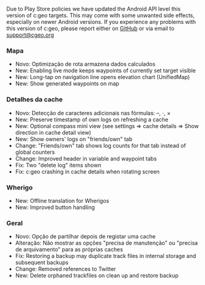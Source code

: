 Due to Play Store policies we have updated the Android API level this version of c:geo targets. This may come with some unwanted side effects, especially on newer Android versions. If you experience any problems with this version of c:geo, please report either on [GitHub](https://github.com/cgeo/cgeo) or via email to [support@cgeo.org](mailto:support@cgeo.org)

### Mapa
- Novo: Optimização de rota armazena dados calculados
- New: Enabling live mode keeps waypoints of currently set target visible
- New: Long-tap on navigation line opens elevation chart (UnifiedMap)
- New: Show generated waypoints on map

### Detalhes da cache
- Novo: Detecção de caracteres adicionais nas fórmulas: –, ⋅, ×
- New: Preserve timestamp of own logs on refreshing a cache
- New: Optional compass mini view (see settings => cache details => Show direction in cache detail view)
- New: Show owners' logs on "friends/own" tab
- Change: "Friends/own" tab shows log counts for that tab instead of global counters
- Change: Improved header in variable and waypoint tabs
- Fix: Two "delete log" items shown
- Fix: c:geo crashing in cache details when rotating screen

### Wherigo
- New: Offline translation for Wherigos
- New: Improved button handling

### Geral
- Novo: Opção de partilhar depois de registar uma cache
- Alteração: Não mostrar as opções "precisa de manutenção" ou "precisa de arquivamento" para as próprias caches
- Fix: Restoring a backup may duplicate track files in internal storage and subsequent backups
- Change: Removed references to Twitter
- New: Delete orphaned trackfiles on clean up and restore backup
